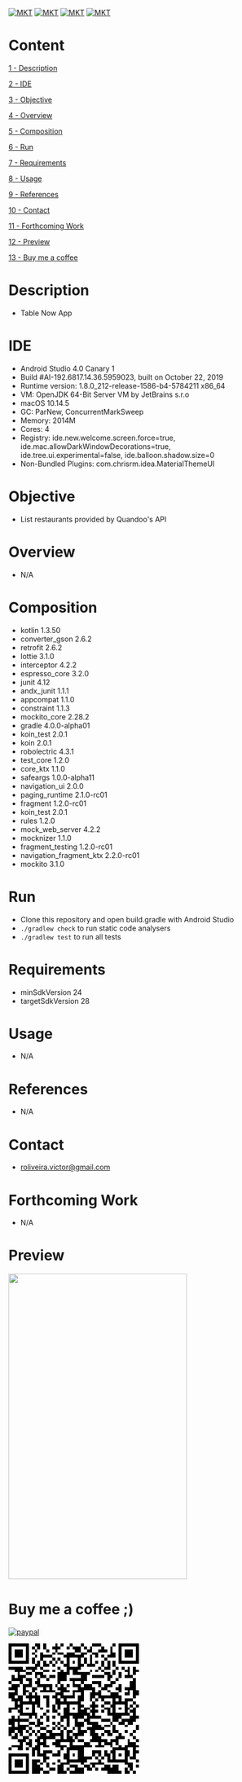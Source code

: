 [![MKT](https://img.shields.io/badge/version-v1.0.0-blue.svg)](https://img.shields.io/badge/version-v1.0.0-blue.svg)
[![MKT](https://img.shields.io/badge/language-Kotlin-orange.svg)](https://img.shields.io/badge/language-Kotlin-orange.svg)
[![MKT](https://img.shields.io/badge/platform-Android-lightgrey.svg)](https://img.shields.io/badge/platform-Android-lightgrey.svg)
[![MKT](https://img.shields.io/badge/license-Copyleft-red.svg)](./LICENSE)

# Content

[1 - Description](#description)

[2 - IDE](#ide)

[3 - Objective](#objective)

[4 - Overview](#overview)

[5 - Composition](#composition)

[6 - Run](#run)

[7 - Requirements](#requirements)

[8 - Usage](#usage)

[9 - References](#references)

[10 - Contact](#contact)

[11 - Forthcoming Work](#forthcoming-work)

[12 - Preview](#preview)

[13 - Buy me a coffee](#buy-me-a-coffee-)

# Description

-   Table Now App

# IDE

- Android Studio 4.0 Canary 1
- Build #AI-192.6817.14.36.5959023, built on October 22, 2019
- Runtime version: 1.8.0_212-release-1586-b4-5784211 x86_64
- VM: OpenJDK 64-Bit Server VM by JetBrains s.r.o
- macOS 10.14.5
- GC: ParNew, ConcurrentMarkSweep
- Memory: 2014M
- Cores: 4
- Registry: ide.new.welcome.screen.force=true, ide.mac.allowDarkWindowDecorations=true, ide.tree.ui.experimental=false, ide.balloon.shadow.size=0
- Non-Bundled Plugins: com.chrisrm.idea.MaterialThemeUI

# Objective

  - List restaurants provided by Quandoo's API

# Overview

  - N/A

# Composition

- kotlin                   1.3.50
- converter_gson           2.6.2
- retrofit                 2.6.2
- lottie                   3.1.0
- interceptor              4.2.2
- espresso_core            3.2.0
- junit                    4.12
- andx_junit               1.1.1
- appcompat                1.1.0
- constraint               1.1.3
- mockito_core             2.28.2
- gradle                   4.0.0-alpha01
- koin_test                2.0.1
- koin                     2.0.1
- robolectric              4.3.1
- test_core                1.2.0
- core_ktx                 1.1.0
- safeargs                 1.0.0-alpha11
- navigation_ui            2.0.0
- paging_runtime           2.1.0-rc01
- fragment                 1.2.0-rc01
- koin_test                2.0.1
- rules                    1.2.0
- mock_web_server          4.2.2
- mocknizer                1.1.0
- fragment_testing         1.2.0-rc01
- navigation_fragment_ktx  2.2.0-rc01
- mockito                  3.1.0

# Run

  -  Clone this repository and open build.gradle with Android Studio
  -  `./gradlew check` to run static code analysers
  -  `./gradlew test` to run all tests

# Requirements

  - minSdkVersion 24
  - targetSdkVersion 28

# Usage

  - N/A 

#   References

  - N/A

#   Contact

  - roliveira.victor@gmail.com

#   Forthcoming Work

  - N/A

#   Preview

<img src="assets/preview.gif" width="350" height="600">

#   Buy me a coffee ;)

[![paypal](https://www.paypalobjects.com/en_US/i/btn/btn_donateCC_LG.gif)](https://www.paypal.com/cgi-bin/webscr?cmd=_donations&business=5VY87PA2ETA6A&item_name=Buy+me+a+coffe+%3B%29&currency_code=USD&source=url)


![qr.png](assets/qr.png)